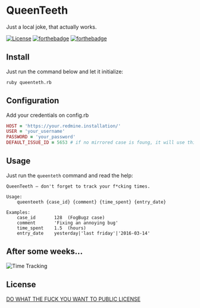 # QueenTeeth
Just a local joke, that actually works.

[![License](http://www.wtfpl.net/wp-content/uploads/2012/12/wtfpl-badge-1.png)](https://github.com/JesusLeon/QueenTeeth/blob/master/LICENSE)
[![forthebadge](http://forthebadge.com/images/badges/fuck-it-ship-it.svg)](http://forthebadge.com)
[![forthebadge](http://forthebadge.com/images/badges/uses-badges.svg)](http://forthebadge.com)

## Install
Just run the command below and let it initialize:
```shell
ruby queenteth.rb
```

## Configuration
Add your credentials on config.rb
```ruby
HOST = 'https://your.redmine.installation/'
USER = 'your_username'
PASSWORD = 'your_password'
DEFAULT_ISSUE_ID = 5653 # if no mirrored case is foung, it will use this issue_id as fallback.
```

## Usage
Just run the `queenteth` command and read the help:
```shell
QueenTeeth — don't forget to track your f*cking times.

Usage:
    queenteeth {case_id} {comment} {time_spent} {entry_date}

Examples:
    case_id       128  (FogBugz case)
    comment       'Fixing an annoying bug'
    time_spent    1.5  (hours)
    entry_date    yesterday|'last friday'|'2016-03-14'
```

## After some weeks...
![Time Tracking](http://i.imgur.com/QeDHI3Z.png)


## License
[DO WHAT THE FUCK YOU WANT TO PUBLIC LICENSE](https://github.com/JesusLeon/QueenTeeth/blob/master/LICENSE)
